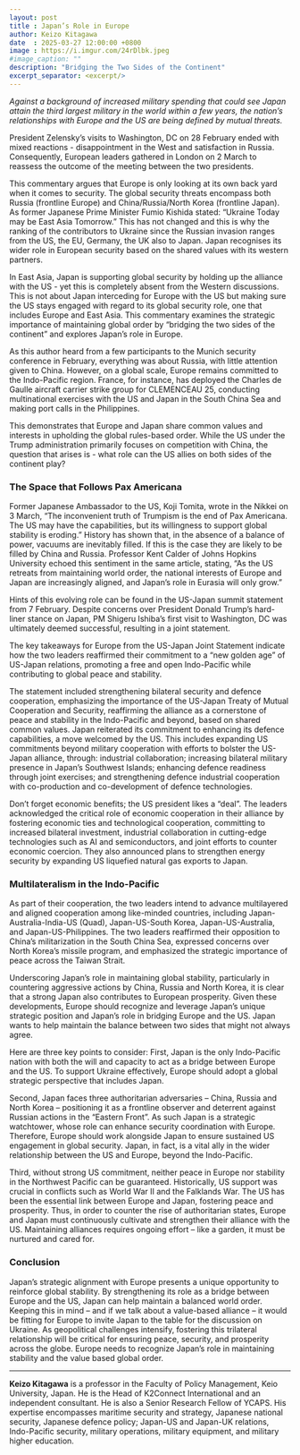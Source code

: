```yaml
---
layout: post
title : Japan’s Role in Europe
author: Keizo Kitagawa
date  : 2025-03-27 12:00:00 +0800
image : https://i.imgur.com/24rDlbk.jpeg
#image_caption: ""
description: "Bridging the Two Sides of the Continent"
excerpt_separator: <excerpt/>
---
```


_Against a background of increased military spending that could see Japan attain the third largest military in the world within a few years, the nation’s relationships with Europe and the US are being defined by mutual threats._

<excerpt/>

President Zelensky’s visits to Washington, DC on 28 February ended with mixed reactions - disappointment in the West and satisfaction in Russia. Consequently, European leaders gathered in London on 2 March to reassess the outcome of the meeting between the two presidents.

This commentary argues that Europe is only looking at its own back yard when it comes to security. The global security threats encompass both Russia (frontline Europe) and China/Russia/North Korea (frontline Japan). As former Japanese Prime Minister Fumio Kishida stated: “Ukraine Today may be East Asia Tomorrow.” This has not changed and this is why the ranking of the contributors to Ukraine since the Russian invasion ranges from the US, the EU, Germany, the UK also to Japan. Japan recognises its wider role in European security based on the shared values with its western partners.

In East Asia, Japan is supporting global security by holding up the alliance with the US - yet this is completely absent from the Western discussions. This is not about Japan interceding for Europe with the US but making sure the US stays engaged with regard to its global security role, one that includes Europe and East Asia. This commentary examines the strategic importance of maintaining global order by “bridging the two sides of the continent” and explores Japan’s role in Europe.

As this author heard from a few participants to the Munich security conference in February, everything was about Russia, with little attention given to China. However, on a global scale, Europe remains committed to the Indo-Pacific region. France, for instance, has deployed the Charles de Gaulle aircraft carrier strike group for CLEMENCEAU 25, conducting multinational exercises with the US and Japan in the South China Sea and making port calls in the Philippines.

This demonstrates that Europe and Japan share common values and interests in upholding the global rules-based order. While the US under the Trump administration primarily focuses on competition with China, the question that arises is - what role can the US allies on both sides of the continent play?


### The Space that Follows Pax Americana

Former Japanese Ambassador to the US, Koji Tomita, wrote in the Nikkei on 3 March, “The inconvenient truth of Trumpism is the end of Pax Americana. The US may have the capabilities, but its willingness to support global stability is eroding.” History has shown that, in the absence of a balance of power, vacuums are inevitably filled. If this is the case they are likely to be filled by China and Russia. Professor Kent Calder of Johns Hopkins University echoed this sentiment in the same article, stating, “As the US retreats from maintaining world order, the national interests of Europe and Japan are increasingly aligned, and Japan’s role in Eurasia will only grow.”

Hints of this evolving role can be found in the US-Japan summit statement from 7 February. Despite concerns over President Donald Trump’s hard-liner stance on Japan, PM Shigeru Ishiba’s first visit to Washington, DC was ultimately deemed successful, resulting in a joint statement.

The key takeaways for Europe from the US-Japan Joint Statement indicate how the two leaders reaffirmed their commitment to a “new golden age” of US-Japan relations, promoting a free and open Indo-Pacific while contributing to global peace and stability.

The statement included strengthening bilateral security and defence cooperation, emphasizing the importance of the US-Japan Treaty of Mutual Cooperation and Security, reaffirming the alliance as a cornerstone of peace and stability in the Indo-Pacific and beyond, based on shared common values. Japan reiterated its commitment to enhancing its defence capabilities, a move welcomed by the US. This includes expanding US commitments beyond military cooperation with efforts to bolster the US-Japan alliance, through: industrial collaboration; increasing bilateral military presence in Japan’s Southwest Islands; enhancing defence readiness through joint exercises; and strengthening defence industrial cooperation with co-production and co-development of defence technologies.

Don’t forget economic benefits; the US president likes a “deal”. The leaders acknowledged the critical role of economic cooperation in their alliance by fostering economic ties and technological cooperation, committing to increased bilateral investment, industrial collaboration in cutting-edge technologies such as AI and semiconductors, and joint efforts to counter economic coercion. They also announced plans to strengthen energy security by expanding US liquefied natural gas exports to Japan.


### Multilateralism in the Indo-Pacific

As part of their cooperation, the two leaders intend to advance multilayered and aligned cooperation among like-minded countries, including Japan-Australia-India-US (Quad), Japan-US-South Korea, Japan-US-Australia, and Japan-US-Philippines. The two leaders reaffirmed their opposition to China’s militarization in the South China Sea, expressed concerns over North Korea’s missile program, and emphasized the strategic importance of peace across the Taiwan Strait.

Underscoring Japan’s role in maintaining global stability, particularly in countering aggressive actions by China, Russia and North Korea, it is clear that a strong Japan also contributes to European prosperity. Given these developments, Europe should recognize and leverage Japan’s unique strategic position and Japan’s role in bridging Europe and the US. Japan wants to help maintain the balance between two sides that might not always agree.

Here are three key points to consider: First, Japan is the only Indo-Pacific nation with both the will and capacity to act as a bridge between Europe and the US. To support Ukraine effectively, Europe should adopt a global strategic perspective that includes Japan.

Second, Japan faces three authoritarian adversaries – China, Russia and North Korea – positioning it as a frontline observer and deterrent against Russian actions in the “Eastern Front”. As such Japan is a strategic watchtower, whose role can enhance security coordination with Europe. Therefore, Europe should work alongside Japan to ensure sustained US engagement in global security. Japan, in fact, is a vital ally in the wider relationship between the US and Europe, beyond the Indo-Pacific.

Third, without strong US commitment, neither peace in Europe nor stability in the Northwest Pacific can be guaranteed. Historically, US support was crucial in conflicts such as World War II and the Falklands War. The US has been the essential link between Europe and Japan, fostering peace and prosperity. Thus, in order to counter the rise of authoritarian states, Europe and Japan must continuously cultivate and strengthen their alliance with the US. Maintaining alliances requires ongoing effort – like a garden, it must be nurtured and cared for.


### Conclusion

Japan’s strategic alignment with Europe presents a unique opportunity to reinforce global stability. By strengthening its role as a bridge between Europe and the US, Japan can help maintain a balanced world order. Keeping this in mind – and if we talk about a value-based alliance – it would be fitting for Europe to invite Japan to the table for the discussion on Ukraine. As geopolitical challenges intensify, fostering this trilateral relationship will be critical for ensuring peace, security, and prosperity across the globe. Europe needs to recognize Japan’s role in maintaining stability and the value based global order.

---

__Keizo Kitagawa__ is a professor in the Faculty of Policy Management, Keio University, Japan. He is the Head of K2Connect International and an independent consultant. He is also a Senior Research Fellow of YCAPS. His expertise encompasses maritime security and strategy, Japanese national security, Japanese defence policy; Japan-US and Japan-UK relations, Indo-Pacific security, military operations, military equipment, and military higher education.
